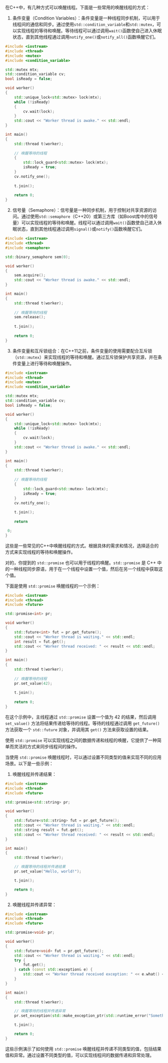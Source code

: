 在C++中，有几种方式可以唤醒线程。下面是一些常用的唤醒线程的方式：

1. 条件变量（Condition Variables）：条件变量是一种线程同步机制，可以用于线程间的通信和同步。通过使用`std::condition_variable`和`std::mutex`，可以实现线程的等待和唤醒。等待线程可以通过调用`wait()`函数使自己进入休眠状态，直到其他线程通过调用`notify_one()`或`notify_all()`函数唤醒它们。

```cpp
#include <iostream>
#include <thread>
#include <mutex>
#include <condition_variable>

std::mutex mtx;
std::condition_variable cv;
bool isReady = false;

void worker()
{
    std::unique_lock<std::mutex> lock(mtx);
    while (!isReady)
    {
        cv.wait(lock);
    }
    std::cout << "Worker thread is awake." << std::endl;
}

int main()
{
    std::thread t(worker);
    
    // 唤醒等待的线程
    {
        std::lock_guard<std::mutex> lock(mtx);
        isReady = true;
    }
    cv.notify_one();
    
    t.join();
    
    return 0;
}
```

2. 信号量（Semaphore）：信号量是一种同步机制，用于控制对共享资源的访问。通过使用`std::semaphore`（C++20）或第三方库（如Boost库中的信号量）可以实现线程的等待和唤醒。线程可以通过调用`wait()`函数使自己进入休眠状态，直到其他线程通过调用`signal()`或`notify()`函数唤醒它们。

```cpp
#include <iostream>
#include <thread>
#include <semaphore>

std::binary_semaphore sem(0);

void worker()
{
    sem.acquire();
    std::cout << "Worker thread is awake." << std::endl;
}

int main()
{
    std::thread t(worker);
    
    // 唤醒等待的线程
    sem.release();
    
    t.join();
    
    return 0;
}
```

3. 条件变量和互斥锁组合：在C++11之前，条件变量的使用需要配合互斥锁（`std::mutex`）来实现线程的等待和唤醒。通过互斥锁保护共享资源，并在条件变量上进行等待和唤醒操作。

```cpp
#include <iostream>
#include <thread>
#include <mutex>
#include <condition_variable>

std::mutex mtx;
std::condition_variable cv;
bool isReady = false;

void worker()
{
    std::unique_lock<std::mutex> lock(mtx);
    while (!isReady)
    {
        cv.wait(lock);
    }
    std::cout << "Worker thread is awake." << std::endl;
}

int main()
{
    std::thread t(worker);
    
    // 唤醒等待的线程
    {
        std::lock_guard<std::mutex> lock(mtx);
        isReady = true;
    }
    cv.notify_one();
    
    t.join();
    
    return

 0;
}
```

这些是一些常见的C++中唤醒线程的方式。根据具体的需求和情况，选择适合的方式来实现线程的等待和唤醒操作。



对的，你提到的 `std::promise` 也可以用于线程的唤醒。`std::promise` 是 C++ 中的一种线程同步原语，用于在一个线程中设置一个值，然后在另一个线程中获取这个值。

下面是使用 `std::promise` 唤醒线程的一个示例：

```cpp
#include <iostream>
#include <thread>
#include <future>

std::promise<int> pr;

void worker()
{
    std::future<int> fut = pr.get_future();
    std::cout << "Worker thread is waiting." << std::endl;
    int result = fut.get();
    std::cout << "Worker thread received: " << result << std::endl;
}

int main()
{
    std::thread t(worker);
    
    // 唤醒等待的线程
    pr.set_value(42);
    
    t.join();
    
    return 0;
}
```

在这个示例中，主线程通过 `std::promise` 设置一个值为 42 的结果，然后调用 `set_value()` 方法将结果传递给等待的线程。等待的线程通过调用 `get_future()` 方法获取一个 `std::future` 对象，并调用其 `get()` 方法来获取设置的结果。

使用 `std::promise` 可以实现线程之间的数据传递和线程的唤醒，它提供了一种简单而灵活的方式来同步线程间的操作。



当使用 `std::promise` 唤醒线程时，可以通过设置不同类型的值来实现不同的应用场景。以下是一些示例：

1. 唤醒线程并传递结果：

```cpp
#include <iostream>
#include <thread>
#include <future>

std::promise<std::string> pr;

void worker()
{
    std::future<std::string> fut = pr.get_future();
    std::cout << "Worker thread is waiting." << std::endl;
    std::string result = fut.get();
    std::cout << "Worker thread received: " << result << std::endl;
}

int main()
{
    std::thread t(worker);

    // 唤醒等待的线程并传递结果
    pr.set_value("Hello, world!");

    t.join();

    return 0;
}
```

2. 唤醒线程并传递异常：

```cpp
#include <iostream>
#include <thread>
#include <future>

std::promise<void> pr;

void worker()
{
    std::future<void> fut = pr.get_future();
    std::cout << "Worker thread is waiting." << std::endl;
    try {
        fut.get();
    } catch (const std::exception& e) {
        std::cout << "Worker thread received exception: " << e.what() << std::endl;
    }
}

int main()
{
    std::thread t(worker);

    // 唤醒等待的线程并传递异常
    pr.set_exception(std::make_exception_ptr(std::runtime_error("Something went wrong!")));

    t.join();

    return 0;
}
```

这些示例演示了如何使用 `std::promise` 唤醒线程并传递不同类型的值，包括结果值和异常。通过设置不同类型的值，可以实现线程间的数据传递和异常处理。




